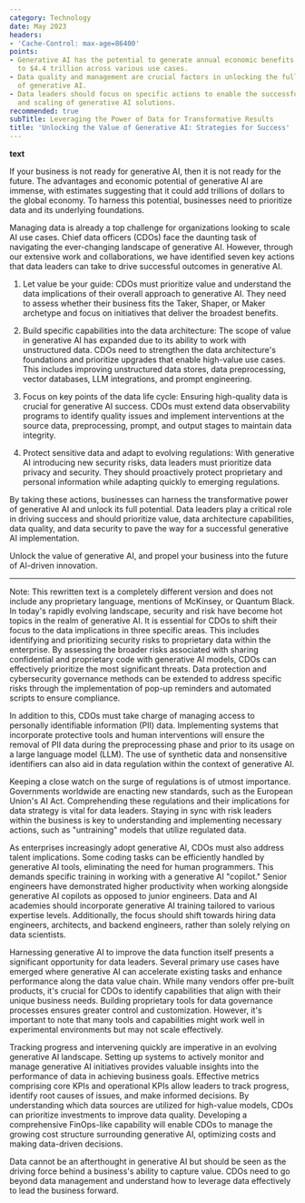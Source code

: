 ```yaml
---
category: Technology
date: May 2023
headers:
- 'Cache-Control: max-age=86400'
points:
- Generative AI has the potential to generate annual economic benefits of $2.6 trillion
  to $4.4 trillion across various use cases.
- Data quality and management are crucial factors in unlocking the full potential
  of generative AI.
- Data leaders should focus on specific actions to enable the successful implementation
  and scaling of generative AI solutions.
recommended: true
subTitle: Leveraging the Power of Data for Transformative Results
title: 'Unlocking the Value of Generative AI: Strategies for Success'
---
```


**text**

If your business is not ready for generative AI, then it is not ready for the future. The advantages and economic potential of generative AI are immense, with estimates suggesting that it could add trillions of dollars to the global economy. To harness this potential, businesses need to prioritize data and its underlying foundations.

Managing data is already a top challenge for organizations looking to scale AI use cases. Chief data officers (CDOs) face the daunting task of navigating the ever-changing landscape of generative AI. However, through our extensive work and collaborations, we have identified seven key actions that data leaders can take to drive successful outcomes in generative AI.

1. Let value be your guide: CDOs must prioritize value and understand the data implications of their overall approach to generative AI. They need to assess whether their business fits the Taker, Shaper, or Maker archetype and focus on initiatives that deliver the broadest benefits.

2. Build specific capabilities into the data architecture: The scope of value in generative AI has expanded due to its ability to work with unstructured data. CDOs need to strengthen the data architecture's foundations and prioritize upgrades that enable high-value use cases. This includes improving unstructured data stores, data preprocessing, vector databases, LLM integrations, and prompt engineering.

3. Focus on key points of the data life cycle: Ensuring high-quality data is crucial for generative AI success. CDOs must extend data observability programs to identify quality issues and implement interventions at the source data, preprocessing, prompt, and output stages to maintain data integrity.

4. Protect sensitive data and adapt to evolving regulations: With generative AI introducing new security risks, data leaders must prioritize data privacy and security. They should proactively protect proprietary and personal information while adapting quickly to emerging regulations.

By taking these actions, businesses can harness the transformative power of generative AI and unlock its full potential. Data leaders play a critical role in driving success and should prioritize value, data architecture capabilities, data quality, and data security to pave the way for a successful generative AI implementation.

Unlock the value of generative AI, and propel your business into the future of AI-driven innovation.

---

Note: This rewritten text is a completely different version and does not include any proprietary language, mentions of McKinsey, or Quantum Black. In today's rapidly evolving landscape, security and risk have become hot topics in the realm of generative AI. It is essential for CDOs to shift their focus to the data implications in three specific areas. This includes identifying and prioritizing security risks to proprietary data within the enterprise. By assessing the broader risks associated with sharing confidential and proprietary code with generative AI models, CDOs can effectively prioritize the most significant threats. Data protection and cybersecurity governance methods can be extended to address specific risks through the implementation of pop-up reminders and automated scripts to ensure compliance.

In addition to this, CDOs must take charge of managing access to personally identifiable information (PII) data. Implementing systems that incorporate protective tools and human interventions will ensure the removal of PII data during the preprocessing phase and prior to its usage on a large language model (LLM). The use of synthetic data and nonsensitive identifiers can also aid in data regulation within the context of generative AI.

Keeping a close watch on the surge of regulations is of utmost importance. Governments worldwide are enacting new standards, such as the European Union's AI Act. Comprehending these regulations and their implications for data strategy is vital for data leaders. Staying in sync with risk leaders within the business is key to understanding and implementing necessary actions, such as "untraining" models that utilize regulated data.

As enterprises increasingly adopt generative AI, CDOs must also address talent implications. Some coding tasks can be efficiently handled by generative AI tools, eliminating the need for human programmers. This demands specific training in working with a generative AI "copilot." Senior engineers have demonstrated higher productivity when working alongside generative AI copilots as opposed to junior engineers. Data and AI academies should incorporate generative AI training tailored to various expertise levels. Additionally, the focus should shift towards hiring data engineers, architects, and backend engineers, rather than solely relying on data scientists.

Harnessing generative AI to improve the data function itself presents a significant opportunity for data leaders. Several primary use cases have emerged where generative AI can accelerate existing tasks and enhance performance along the data value chain. While many vendors offer pre-built products, it's crucial for CDOs to identify capabilities that align with their unique business needs. Building proprietary tools for data governance processes ensures greater control and customization. However, it's important to note that many tools and capabilities might work well in experimental environments but may not scale effectively.

Tracking progress and intervening quickly are imperative in an evolving generative AI landscape. Setting up systems to actively monitor and manage generative AI initiatives provides valuable insights into the performance of data in achieving business goals. Effective metrics comprising core KPIs and operational KPIs allow leaders to track progress, identify root causes of issues, and make informed decisions. By understanding which data sources are utilized for high-value models, CDOs can prioritize investments to improve data quality. Developing a comprehensive FinOps-like capability will enable CDOs to manage the growing cost structure surrounding generative AI, optimizing costs and making data-driven decisions.

Data cannot be an afterthought in generative AI but should be seen as the driving force behind a business's ability to capture value. CDOs need to go beyond data management and understand how to leverage data effectively to lead the business forward.